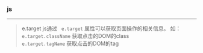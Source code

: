 ### js
***
> e.target
js通过 ``` e.target``` 属性可以获取页面操作的相关信息。
如：``` e.target.className ``` 获取点击的DOM的class <br/>
``` e.target.tagName ``` 获取点击的DOM的tag